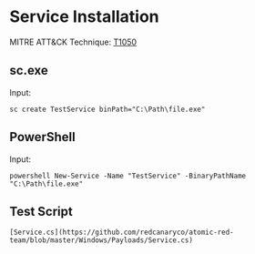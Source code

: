 # Service Installation

MITRE ATT&CK Technique: [T1050](https://attack.mitre.org/wiki/Technique/T1050)

## sc.exe

Input:

    sc create TestService binPath="C:\Path\file.exe"


## PowerShell

Input:

    powershell New-Service -Name "TestService" -BinaryPathName "C:\Path\file.exe"

## Test Script
    [Service.cs](https://github.com/redcanaryco/atomic-red-team/blob/master/Windows/Payloads/Service.cs)
